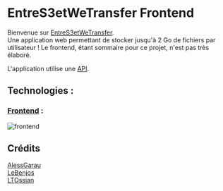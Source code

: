 # EntreS3etWeTransfer Frontend

Bienvenue sur [EntreS3etWeTransfer](https://github.com/LTOssian/EntreS3etWeTransfer).  
Une application web permettant de stocker jusqu'à 2 Go de fichiers par utilisateur ! Le frontend, étant sommaire pour ce projet, n'est pas très élaboré.

L'application utilise une [API](../api/README.md).

## Technologies :

### [Frontend](./frontend/README.md) :

![frontend](https://skillicons.dev/icons?i=vite,react)

## Crédits

[AlessGarau](https://github.com/AlessGarau)  
[LeBenjos](https://github.com/LeBenjos)  
[LTOssian](https://github.com/LTOssian)

